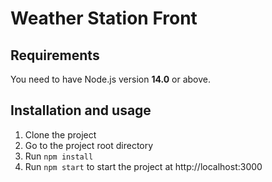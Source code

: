 # Weather Station Front
## Requirements
You need to have Node.js version **14.0** or above. 
## Installation and usage
1. Clone the project
2. Go to the project root directory
3. Run `npm install`
4. Run `npm start` to start the project at http://localhost:3000
